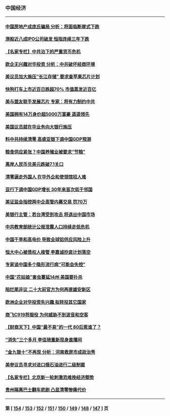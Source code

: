 ### 中国经济
---
#### [中国房地产成庞氏骗局 分析：将面临断崖式下跌](../../pages/ncid283/n13830752.md) 
#### [港股近八成IPO公司破发 恒指连续三年下跌](../../pages/ncid283/n13830755.md) 
#### [【名家专栏】中共治下的严重货币危机](../../pages/ncid283/n13830462.md) 
#### [欧企无兴趣对华投资 分析：中共破坏经商环境](../../pages/ncid283/n13830605.md) 
#### [美议员加大施压“长江存储” 要求查苹果芯片计划](../../pages/ncid283/n13830569.md) 
#### [快狗打车上市近百日跌超70% 市值蒸发近百亿](../../pages/ncid283/n13830729.md) 
#### [美与盟友联手发展芯片 专家：将有力制约中共](../../pages/ncid283/n13830450.md) 
#### [美国拥有14万身价超5000万富豪 遥遥领先](../../pages/ncid283/n13830515.md) 
#### [美国议员就在华业务向大银行施压](../../pages/ncid283/n13830452.md) 
#### [料中共持续清零 高盛亚银下调中国GDP预测](../../pages/ncid283/n13830304.md) 
#### [粮食供应紧张？中国养殖业被要求“节粮”](../../pages/ncid283/n13830088.md) 
#### [离岸人民币兑美元跌破7.1关口](../../pages/ncid283/n13830040.md) 
#### [清零逼走外国人 在华外企和使领馆招人难](../../pages/ncid283/n13829979.md) 
#### [亚行下调中国GDP增长 30年来首次低于邻国](../../pages/ncid283/n13825101.md) 
#### [美证监会指控两中企高管内幕交易 罚70万](../../pages/ncid283/n13829866.md) 
#### [美银行主管：若台湾受到攻击 将退出中国市场](../../pages/ncid283/n13829852.md) 
#### [中共教育部统计公报泄露人口持续走低危机](../../pages/ncid283/n13829463.md) 
#### [中国干旱和高电价 导致全球铝供应风险上升](../../pages/ncid283/n13829477.md) 
#### [恒大中心被债权人接管 李嘉诚抄底计划落空](../../pages/ncid283/n13829503.md) 
#### [专家谈中国多个隐形流行病“可能会失控”](../../pages/ncid283/n13829808.md) 
#### [中国“花姑娘”害虫蔓延14州 美国要扑杀](../../pages/ncid283/n13829751.md) 
#### [陷烂尾非议 二十大前官方为何再提雄安新区](../../pages/ncid283/n13829586.md) 
#### [欧洲企业对华投资失兴趣 拟转投其它国家](../../pages/ncid283/n13829495.md) 
#### [商飞C919将服役 为何威胁不到波音和空客](../../pages/ncid283/n13829235.md) 
#### [【财商天下】中国“最不易”的一代 80后惹谁了？](../../pages/ncid283/n13829078.md) 
#### [“消失”三个多月 李佳琦重新现身直播间](../../pages/ncid283/n13829168.md) 
#### [“金九银十”不再现 分析：河南救房市成政治秀](../../pages/ncid283/n13828881.md) 
#### [美参议员寻求对进口俄石油进行二级制裁](../../pages/ncid283/n13829145.md) 
#### [【名家专栏】北京新一轮刺激恐难挽经济颓势](../../pages/ncid283/n13828954.md) 
#### [贵州隔离巴士翻车悲剧 凸显清零惨痛代价](../../pages/ncid283/n13828970.md) 

---
#### 第 [ [154](./154.md) / [153](./153.md) / [152](./152.md) / [151](./151.md) / [150](./150.md) / [149](./149.md) / [148](./148.md) / [147](./147.md) ] 页
